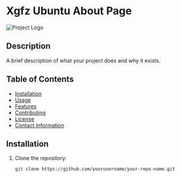 # Xgfz Ubuntu About Page

![Project Logo](https://i.imgur.com/pGDt33A.jpeg)

## Description

A brief description of what your project does and why it exists.

## Table of Contents

- [Installation](#installation)
- [Usage](#usage)
- [Features](#features)
- [Contributing](#contributing)
- [License](#license)
- [Contact Information](#contact-information)

## Installation

1. Clone the repository:

   ```sh
   git clone https://github.com/yourusername/your-repo-name.git
